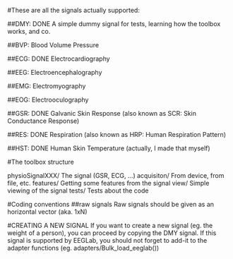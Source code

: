#These are all the signals actually supported:

##DMY: DONE
	A simple dummy signal for tests, learning how the toolbox works, and co.

##BVP:
	Blood Volume Pressure

##ECG: DONE
	Electrocardiography

##EEG:
	Electroencephalography

##EMG:
	Electromyography

##EOG:
	Electrooculography

##GSR: DONE
	Galvanic Skin Response (also known as SCR: Skin Conductance Response)

##RES: DONE
	Respiration (also known as HRP: Human Respiration Pattern)

##HST: DONE
	Human Skin Temperature (actually, I made that myself)


#The toolbox structure

physioSignalXXX/                The signal (GSR, ECG, …)
	acquisiton/             From device, from file, etc.
	features/               Getting some features from the signal
	view/                   Simple viewing of the signal
	tests/                  Tests about the code


#Coding conventions
##raw signals
	Raw signals should be given as an horizontal vector (aka. 1xN)

#CREATING A NEW SIGNAL
If you want to create a new signal (eg. the weight of a person), you can proceed
by copying the DMY signal. If this signal is supported by EEGLab, you should
not forget to add-it to the adapter functions (eg. adapters/Bulk_load_eeglab())
